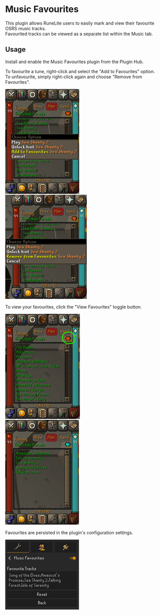 # Music Favourites

This plugin allows RuneLite users to easily mark and view their favourite OSRS music tracks.<br>
Favourited tracks can be viewed as a separate list within the Music tab.

## Usage

Install and enable the Music Favourites plugin from the Plugin Hub.

To favourite a tune, right-click and select the "Add to Favourites" option.<br>
To unfavourite, simply right-click again and choose "Remove from Favourites".

![](./images/add-to-faves.png)
&nbsp;&nbsp;&nbsp;&nbsp;&nbsp;&nbsp;&nbsp;&nbsp;&nbsp;&nbsp;
![](./images/remove-fave.png)

To view your favourites, click the "View Favourites" toggle button.

![](./images/toggle-faves.png)
&nbsp;&nbsp;&nbsp;&nbsp;&nbsp;&nbsp;&nbsp;&nbsp;&nbsp;&nbsp;
![](./images/faves-view.png)

Favourites are persisted in the plugin's configuration settings.

![](./images/config.png)
